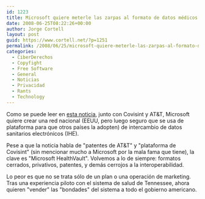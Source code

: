 ```yaml
---
id: 1223
title: Microsoft quiere meterle las zarpas al formato de datos médicos
date: 2008-06-25T08:22:26+00:00
author: Jorge Cortell
layout: post
guid: https://www.cortell.net/?p=1251
permalink: /2008/06/25/microsoft-quiere-meterle-las-zarpas-al-formato-de-datos-medicos/
categories:
  - CiberDerechos
  - Copyfight
  - Free Software
  - General
  - Noticias
  - Privacidad
  - Rants
  - Technology
---
```

Como se puede leer en <a title="fuente Health Imaging" href="https://www.healthimaging.com/content/view/11285/89/" target="_blank">esta noticia</a>, junto con Covisint y AT&T, Microsoft quiere crear una red nacional (EEUU, pero luego seguro que se usa de plataforma para que otros países la adopten) de intercambio de datos sanitarios electrónicos (IHE).

Pese a que la noticia habla de "patentes de AT&T" y "plataforma de Covisint" (sin mencionar mucho a Microsoft por la mala fama que tiene), la clave es "Microsoft HealthVault". Volvemos a lo de siempre: formatos cerrados, privativos, patentes, y demás cerrojos a la interoperabilidad.

Lo peor es que no se trata sólo de un plan o una operación de marketing. Tras una experiencia piloto con el sistema de salud de Tennessee, ahora quieren "vender" las "bondades" del sistema a todo el gobierno americano.